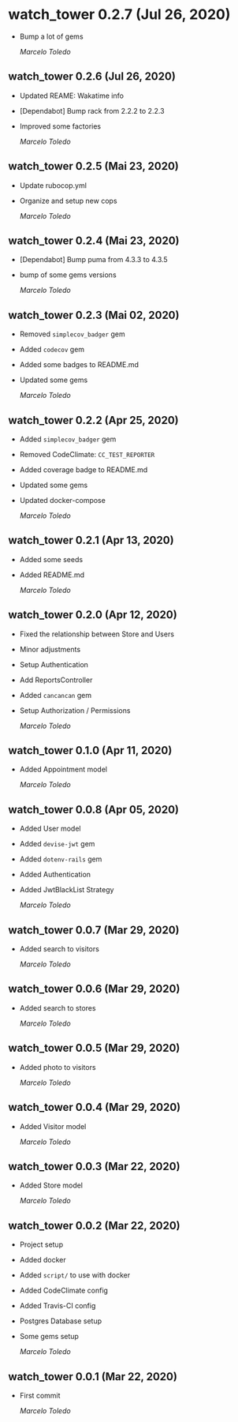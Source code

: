 # watch_tower 0.2.7 (Jul 26, 2020)

* Bump a lot of gems

  *Marcelo Toledo*

## watch_tower 0.2.6 (Jul 26, 2020)

* Updated REAME: Wakatime info
* [Dependabot] Bump rack from 2.2.2 to 2.2.3
* Improved some factories

  *Marcelo Toledo*

## watch_tower 0.2.5 (Mai 23, 2020)

* Update rubocop.yml
* Organize and setup new cops

  *Marcelo Toledo*

## watch_tower 0.2.4 (Mai 23, 2020)

* [Dependabot] Bump puma from 4.3.3 to 4.3.5
* bump of some gems versions

  *Marcelo Toledo*

## watch_tower 0.2.3 (Mai 02, 2020)

* Removed `simplecov_badger` gem
* Added `codecov` gem
* Added some badges to README.md
* Updated some gems

  *Marcelo Toledo*

## watch_tower 0.2.2 (Apr 25, 2020)

* Added `simplecov_badger` gem
* Removed CodeClimate: `CC_TEST_REPORTER`
* Added coverage badge to README.md
* Updated some gems
* Updated docker-compose

  *Marcelo Toledo*

## watch_tower 0.2.1 (Apr 13, 2020)

* Added some seeds
* Added README.md

  *Marcelo Toledo*

## watch_tower 0.2.0 (Apr 12, 2020)

* Fixed the relationship between Store and Users
* Minor adjustments
* Setup Authentication
* Add ReportsController
* Added `cancancan` gem
* Setup Authorization / Permissions

  *Marcelo Toledo*

## watch_tower 0.1.0 (Apr 11, 2020)

* Added Appointment model

  *Marcelo Toledo*

## watch_tower 0.0.8 (Apr 05, 2020)

* Added User model
* Added `devise-jwt` gem
* Added `dotenv-rails` gem
* Added Authentication
* Added JwtBlackList Strategy

  *Marcelo Toledo*

## watch_tower 0.0.7 (Mar 29, 2020)

* Added search to visitors

  *Marcelo Toledo*

## watch_tower 0.0.6 (Mar 29, 2020)

* Added search to stores

  *Marcelo Toledo*

## watch_tower 0.0.5 (Mar 29, 2020)

* Added photo to visitors

  *Marcelo Toledo*

## watch_tower 0.0.4 (Mar 29, 2020)

* Added Visitor model

  *Marcelo Toledo*

## watch_tower 0.0.3 (Mar 22, 2020)

* Added Store model

  *Marcelo Toledo*

## watch_tower 0.0.2 (Mar 22, 2020)

* Project setup
* Added docker
* Added `script/` to use with docker
* Added CodeClimate config
* Added Travis-CI config
* Postgres Database setup
* Some gems setup

  *Marcelo Toledo*

## watch_tower 0.0.1 (Mar 22, 2020)

* First commit

  *Marcelo Toledo*
